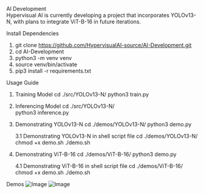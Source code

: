 
AI Development                                                                                        
Hypervisual AI is currently developing a project that incorporates YOLOv13-N, with plans to integrate ViT-B-16 in future iterations.
                                                                                                    
Install Dependencies                                                              
1. git clone https://github.com/HypervisualAI-source/AI-Development.git                      
2. cd AI-Development
3. python3 -m venv venv
4. source venv/bin/activate
5. pip3 install -r requirements.txt

Usage Guide
1. Training Model
    cd ./src/YOLOv13-N/
	python3 train.py      
	
2. Inferencing Model
    cd ./src/YOLOv13-N/                      
	python3 inference.py

3. Demonstrating YOLOv13-N 
    cd ./demos/YOLOv13-N/
	python3 demo.py 

    3.1 Demonstrating YOLOv13-N in shell script file
        cd ./demos/YOLOv13-N/
        chmod +x demo.sh 
	    ./demo.sh

4. Demonstrating ViT-B-16
    cd ./demos/ViT-B-16/
	python3 demo.py                  
                                       
    4.1 Demonstrating ViT-B-16 in shell script file
        cd ./demos/ViT-B-16/
        chmod +x demo.sh 
	    ./demo.sh

Demos
![Image](demos/YOLOv13-N/source/yolo_output.gif)
![Image](demos/ViT-B-16/source/vit_output.gif)







